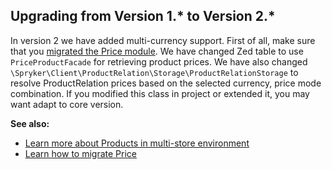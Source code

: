 ## Upgrading from Version 1.* to Version 2.*
In version 2 we have added multi-currency support. First of all, make sure that you [migrated the Price module](https://documentation.spryker.com/v4/docs/mg-price). We have changed Zed table to use `PriceProductFacade` for retrieving product prices. We have also changed `\Spryker\Client\ProductRelation\Storage\ProductRelationStorage` to resolve ProductRelation prices based on the selected currency, price mode combination. If you modified this class in project or extended it, you may want adapt to core version.

**See also:**
* [Learn more about Products in multi-store environment](https://documentation.spryker.com/v4/docs/product-store-relation-under-the-hood)
* [Learn how to migrate Price](https://documentation.spryker.com/v4/docs/mg-price)

<!-- Last review date: Nov 23, 2017 by Aurimas Ličkus -->